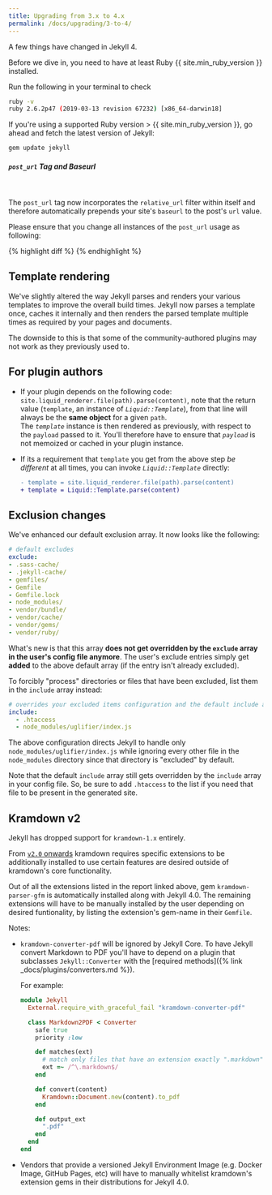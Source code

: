 ```yaml
---
title: Upgrading from 3.x to 4.x
permalink: /docs/upgrading/3-to-4/
---
```


A few things have changed in Jekyll 4.

Before we dive in, you need to have at least Ruby {{ site.min_ruby_version }}
installed.

Run the following in your terminal to check

```sh
ruby -v
ruby 2.6.2p47 (2019-03-13 revision 67232) [x86_64-darwin18]
```

If you're using a supported Ruby version > {{ site.min_ruby_version }}, go ahead
and fetch the latest version of Jekyll:

```sh
gem update jekyll
```

<div class="note warning">
  <h5><code>post_url</code> Tag and Baseurl</h5>
  <p>&nbsp;</p>
  <p>
    The <code>post_url</code> tag now incorporates the <code>relative_url</code> filter within itself
    and therefore automatically prepends your site's <code>baseurl</code> to the post's <code>url</code>
    value.
  </p>
  <p>
    Please ensure that you change all instances of the <code>post_url</code> usage as following:
  </p>

{% highlight diff %}
{% endhighlight %}
</div>


## Template rendering

We've slightly altered the way Jekyll parses and renders your various templates
to improve the overall build times. Jekyll now parses a template once, caches it
internally and then renders the parsed template multiple times as required by
your pages and documents.

The downside to this is that some of the community-authored plugins may not work
as they previously used to.

## For plugin authors

* If your plugin depends on the following code: `site.liquid_renderer.file(path).parse(content)`,
note that the return value (`template`, an instance of *`Liquid::Template`*), from that line will
always be the **same object** for a given `path`. <br/>
The *`template`* instance is then rendered as previously, with respect to the `payload` passed to it.
You'll therefore have to ensure that *`payload`* is not memoized or cached in your plugin instance.

* If its a requirement that `template` you get from the above step *be different* at all times,
you can invoke *`Liquid::Template`* directly:

  ```diff
  - template = site.liquid_renderer.file(path).parse(content)
  + template = Liquid::Template.parse(content)
  ```

## Exclusion changes

We've enhanced our default exclusion array.
It now looks like the following:

```yaml
# default excludes
exclude:
- .sass-cache/
- .jekyll-cache/
- gemfiles/
- Gemfile
- Gemfile.lock
- node_modules/
- vendor/bundle/
- vendor/cache/
- vendor/gems/
- vendor/ruby/
```

What's new is that this array **does not get overridden by the `exclude` array
in the user's config file anymore**. The user's exclude entries simply get
**added** to the above default array (if the entry isn't already excluded).

To forcibly "process" directories or files that have been excluded, list them
in the `include` array instead:

```yaml
# overrides your excluded items configuration and the default include array ([".htaccess"])
include:
  - .htaccess
  - node_modules/uglifier/index.js
```

The above configuration directs Jekyll to handle only
`node_modules/uglifier/index.js` while ignoring every other file in the
`node_modules` directory since that directory is "excluded" by default.

Note that the default `include` array still gets overridden by the `include`
array in your config file. So, be sure to add `.htaccess` to the list if you
need that file to be present in the generated site.

## Kramdown v2

Jekyll has dropped support for `kramdown-1.x` entirely.

From [`v2.0` onwards](https://kramdown.gettalong.org/news.html#kramdown-200-released)
kramdown requires specific extensions to be additionally installed to use
certain features are desired outside of kramdown's core functionality.

Out of all the extensions listed in the report linked above, gem
`kramdown-parser-gfm` is automatically installed along with Jekyll 4.0. The
remaining extensions will have to be manually installed by the user depending on
desired funtionality, by listing the extension's gem-name in their `Gemfile`.

Notes:
  * `kramdown-converter-pdf` will be ignored by Jekyll Core. To have Jekyll convert Markdown to PDF
    you'll have to depend on a plugin that subclasses `Jekyll::Converter` with the
    [required methods]({% link _docs/plugins/converters.md %}).

    For example:

    ```ruby
    module Jekyll
      External.require_with_graceful_fail "kramdown-converter-pdf"

      class Markdown2PDF < Converter
        safe true
        priority :low

        def matches(ext)
          # match only files that have an extension exactly ".markdown"
          ext =~ /^\.markdown$/
        end

        def convert(content)
          Kramdown::Document.new(content).to_pdf
        end

        def output_ext
          ".pdf"
        end
      end
    end
    ```
  * Vendors that provide a versioned Jekyll Environment Image (e.g. Docker Image, GitHub Pages, etc)
    will have to manually whitelist kramdown's extension gems in their distributions for Jekyll 4.0.
